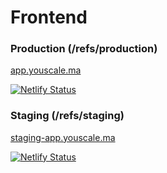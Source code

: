# Frontend
 
### Production (/refs/production)
[app.youscale.ma](https://app.youscale.ma)

[![Netlify Status](https://api.netlify.com/api/v1/badges/153561e2-cb44-420d-a915-b82dddedd8e3/deploy-status)](https://app.netlify.com/sites/youscale-app/deploys)



### Staging (/refs/staging)
[staging-app.youscale.ma](https://staging-app.youscale.ma)

[![Netlify Status](https://api.netlify.com/api/v1/badges/153561e2-cb44-420d-a915-b82dddedd8e3/deploy-status?branch=staging)](https://app.netlify.com/sites/youscale-app/deploys)

